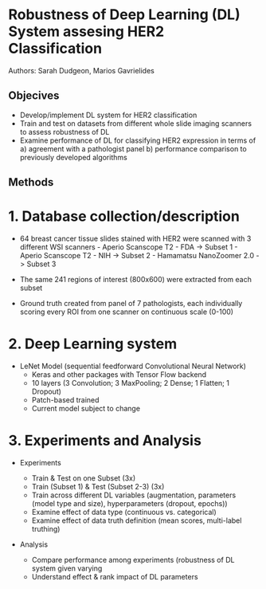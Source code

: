 # Robustness of Deep Learning (DL) System assesing HER2 Classification
Authors: Sarah Dudgeon, Marios Gavrielides

## Objecives 
- Develop/implement DL system for HER2 classification
- Train and test on datasets from different whole slide imaging scanners to assess robustness of DL
- Examine performance of DL for classifying HER2 expression in terms of 
    a) agreement with a pathologist panel
    b) performance comparison to previously developed algorithms
    
## Methods
# 1. Database collection/description
- 64 breast cancer tissue slides stained with HER2 were scanned with 3 different WSI scanners
      - Aperio Scanscope T2 - FDA -> Subset 1
      - Aperio Scanscope T2 - NIH -> Subset 2
      - Hamamatsu NanoZoomer 2.0 -> Subset 3
      
- The same 241 regions of interest (800x600) were extracted from each subset
- Ground truth created from panel of 7 pathologists, each individually scoring every ROI from one scanner on continuous scale (0-100)


# 2. Deep Learning system
- LeNet Model (sequential feedforward Convolutional Neural Network)
    - Keras and other packages with Tensor Flow backend
    - 10 layers (3 Convolution; 3 MaxPooling; 2 Dense; 1 Flatten; 1 Dropout)
    - Patch-based trained
    - Current model subject to change
    

# 3. Experiments and Analysis
- Experiments
    - Train & Test on one Subset (3x)
    - Train (Subset 1) & Test (Subset 2-3) (3x)
    - Train across different DL variables (augmentation, parameters (model type and size), hyperparameters (dropout, epochs))
    - Examine effect of data type (continuous vs. categorical)
    - Examine effect of data truth definition (mean scores, multi-label truthing)
    
    
- Analysis
    - Compare performance among experiments (robustness of DL system given varying 
    - Understand effect & rank impact of DL parameters


